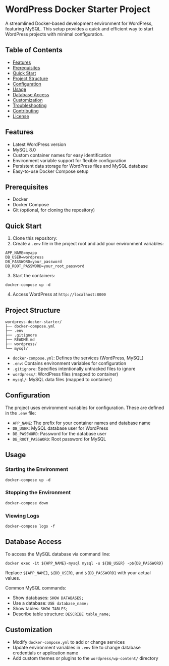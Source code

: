 # WordPress Docker Starter Project

A streamlined Docker-based development environment for WordPress, featuring MySQL. This setup provides a quick and efficient way to start WordPress projects with minimal configuration.

## Table of Contents

- [Features](#features)
- [Prerequisites](#prerequisites)
- [Quick Start](#quick-start)
- [Project Structure](#project-structure)
- [Configuration](#configuration)
- [Usage](#usage)
- [Database Access](#database-access)
- [Customization](#customization)
- [Troubleshooting](#troubleshooting)
- [Contributing](#contributing)
- [License](#license)

## Features

- Latest WordPress version
- MySQL 8.0
- Custom container names for easy identification
- Environment variable support for flexible configuration
- Persistent data storage for WordPress files and MySQL database
- Easy-to-use Docker Compose setup

## Prerequisites

- Docker
- Docker Compose
- Git (optional, for cloning the repository)

## Quick Start

1. Clone this repository:
2. Create a `.env` file in the project root and add your environment variables:

```
APP_NAME=myapp
DB_USER=wordpress
DB_PASSWORD=your_password
DB_ROOT_PASSWORD=your_root_password
```


3. Start the containers:

```docker-compose up -d```


4. Access WordPress at `http://localhost:8000`

## Project Structure

```
wordpress-docker-starter/
├── docker-compose.yml
├── .env
├── .gitignore
├── README.md
├── wordpress/
└── mysql/
```

- `docker-compose.yml`: Defines the services (WordPress, MySQL)
- `.env`: Contains environment variables for configuration
- `.gitignore`: Specifies intentionally untracked files to ignore
- `wordpress/`: WordPress files (mapped to container)
- `mysql/`: MySQL data files (mapped to container)

## Configuration

The project uses environment variables for configuration. These are defined in the `.env` file:

- `APP_NAME`: The prefix for your container names and database name
- `DB_USER`: MySQL database user for WordPress
- `DB_PASSWORD`: Password for the database user
- `DB_ROOT_PASSWORD`: Root password for MySQL

## Usage

### Starting the Environment

```docker-compose up -d```

### Stopping the Environment

```docker-compose down```

### Viewing Logs

```docker-compose logs -f```


## Database Access

To access the MySQL database via command line:

```docker exec -it ${APP_NAME}-mysql mysql -u ${DB_USER} -p${DB_PASSWORD}```

Replace `${APP_NAME}`, `${DB_USER}`, and `${DB_PASSWORD}` with your actual values.

Common MySQL commands:
- Show databases: `SHOW DATABASES;`
- Use a database: `USE database_name;`
- Show tables: `SHOW TABLES;`
- Describe table structure: `DESCRIBE table_name;`

## Customization

- Modify `docker-compose.yml` to add or change services
- Update environment variables in `.env` file to change database credentials or application name
- Add custom themes or plugins to the `wordpress/wp-content/` directory


